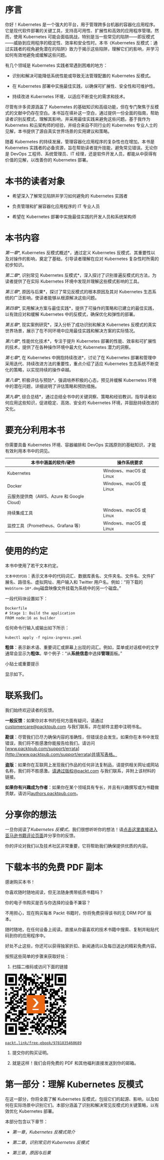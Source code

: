 # 序言

你好！Kubernetes 是一个强大的平台，用于管理跨多台机器的容器化应用程序。它是现代软件部署的关键工具，支持高可用性、扩展性和高效的应用程序管理。然而，使用 Kubernetes 可能会面临挑战，特别是当一些常见的陷阱——即反模式——威胁到应用程序的稳定性、效率和安全性时。本书《Kubernetes 反模式：通过实践者的视角避免潜在的陷阱》致力于揭示这些陷阱，理解它们的影响，并学习如何有效地避免或缓解这些问题。

有几个领域是 Kubernetes 实践者常遇到困难的地方：

+   识别和解决可能降低系统性能或导致无法管理配置的 Kubernetes 反模式。

+   在 Kubernetes 部署中实施最佳实践，以确保可扩展性、安全性和可维护性。

+   持续改进 Kubernetes 环境，以适应不断变化的需求和技术。

尽管有许多资源涵盖了 Kubernetes 的基础知识和高级功能，但在专门聚焦于反模式的文献中仍存在空白。本书旨在填补这一空白，通过提供一份全面的指南，帮助读者识别反模式，理解其影响，并采用最佳实践来避免这些问题。基于我作为 Kubernetes 和云架构师的经验，并结合来自不同行业的 Kubernetes 专业人士的见解，本书提供了源自真实世界场景的实用建议和策略。

随着 Kubernetes 的持续发展，管理容器化应用程序的复杂性也在增加。本书是 Kubernetes 实践者的必备资源，旨在帮助读者提升技能，避免常见错误。无论你是 DevOps 工程师、系统管理员、IT 经理，还是软件开发人员，都能从中获得有价值的见解，以改善你的 Kubernetes 部署。

# 本书的读者对象

+   希望深入了解常见陷阱并学习如何避免的 Kubernetes 实践者

+   负责管理和扩展容器化应用程序的 IT 专业人员

+   希望在 Kubernetes 部署中实施最佳实践的开发人员和系统架构师

# 本书内容

*第一章**, Kubernetes 反模式概述*，通过定义 Kubernetes 反模式、其重要性以及对操作的影响，奠定了基础，引导读者理解在应对 Kubernetes 复杂性时所需的初步知识。

*第二章**, 识别常见 Kubernetes 反模式*，深入探讨了识别普遍反模式的方法，为读者提供了在实际 Kubernetes 环境中发现并理解这些模式影响的工具。

*第三章**, 原因与后果*，探讨了常见反模式的根本原因及其对 Kubernetes 生态系统的广泛影响，使读者能够从根源解决这些问题。

*第四章**, 实用解决方案与最佳实践*，提供了可操作的策略和已建立的最佳实践，以有效应对和缓解 Kubernetes 中的反模式，确保优化和弹性的部署。

*第五章**, 现实案例研究*，深入分析了成功识别和解决 Kubernetes 反模式的真实世界场景，展示了在不同环境中应用最佳实践和解决方案的实际情况。

*第六章**, 性能优化技术*，专注于提升 Kubernetes 部署的性能、效率和可扩展性的技术，提供了在各种操作环境中最大化 Kubernetes 潜力的洞察。

*第七章**, 在 Kubernetes 中拥抱持续改进*，讨论了在 Kubernetes 部署和管理中采用迭代、持续改进方法的重要性，重点介绍了适应 Kubernetes 生态系统不断变化的策略，以实现持续的操作卓越。

*第八章**, 积极评估与预防*，强调培养积极的心态，预见并缓解 Kubernetes 环境中的潜在问题，详细说明了评估策略和预防措施。

*第九章**, 综合总结*，通过总结全书中的关键洞察、策略和经验教训，指导读者如何应用这些知识，促进稳定、高效、安全的 Kubernetes 环境，并鼓励持续改进的文化。

# 要充分利用本书

你需要具备 Kubernetes 环境、容器编排和 DevOps 实践原则的基础知识，才能有效利用本书中的洞见。

| **本书中涵盖的软件/硬件** | **操作系统要求** |
| --- | --- |
| Kubernetes | Windows、macOS 或 Linux |
| Docker | Windows、macOS 或 Linux |
| 云服务提供商（AWS、Azure 和 Google Cloud） |  |
| 持续集成工具 | Windows、macOS 或 Linux |
| 监控工具（Prometheus、Grafana 等） | Windows、macOS 或 Linux |

# 使用的约定

本书中使用了若干文本约定。

`文本中的代码`：表示文本中的代码词汇、数据库表名、文件夹名、文件名、文件扩展名、路径名、虚拟网址、用户输入和 Twitter 用户名。例如：“将下载的`WebStorm-10*.dmg`磁盘映像文件挂载为系统中的另一个磁盘。”

一段代码块设置如下：

```
Dockerfile
# Stage 1: Build the application
FROM node:16 as builder
```

任何命令行输入或输出如下所示：

```
kubectl apply -f nginx-ingress.yaml
```

**粗体**：表示新术语、重要词汇或屏幕上出现的词汇。例如，菜单或对话框中的文字通常会显示为**粗体**。举个例子：“从**系统信息**中选择**管理**面板。”

小贴士或重要提示

显示如下。

# 联系我们。

我们始终欢迎读者的反馈。

**一般反馈**：如果你对本书的任何方面有疑问，请通过 customercare@packtpub.com 与我们联系，并在邮件主题中注明书名。

**勘误**：尽管我们已尽力确保内容的准确性，但错误总会发生。如果你在本书中发现错误，我们将不胜感激你能报告给我们。请访问[www.packtpub.com/support/errata](http://www.packtpub.com/support/errata)并填写表格。

**盗版**：如果你在互联网上发现我们作品的任何非法复制品，请提供相关网址或网站名称，我们将不胜感激。请通过版权@packt.com 与我们联系，并附上该材料的链接。

**如果你有兴趣成为作者**：如果你在某个领域具有专长，并且有兴趣撰写或为书籍做贡献，请访问[authors.packtpub.com](http://authors.packtpub.com)。

# 分享你的想法

一旦你阅读了*Kubernetes 反模式*，我们很想听听你的想法！请[点击这里直接进入亚马逊书籍评论页面](https://www.amazon.in/review/create-review/error?asin=1835460682)并分享你的反馈。

你的评论对我们以及技术社区非常重要，它将帮助我们确保提供优质的内容。

# 下载本书的免费 PDF 副本

感谢购买本书！

你喜欢随时随地阅读，但无法随身携带纸质书籍吗？

你的电子书购买是否与你选择的设备不兼容？

不用担心，现在购买每本 Packt 书籍时，你将免费获得该书的无 DRM PDF 版本。

随时随地，在任何设备上阅读。直接从你最喜欢的技术书籍中搜索、复制并粘贴代码到你的应用程序中。

好处不止这些，你还可以获得独家折扣、新闻通讯以及每日送达的精彩免费内容。

按照这些简单的步骤来获取好处：

1.  扫描二维码或访问下面的链接

![免费下载本书的 PDF 副本](img/B21909_QR_Free_PDF.jpg)

[`packt.link/free-ebook/9781835460689`](https://packt.link/free-ebook/9781835460689)

1.  提交你的购买证明。

1.  就是这样！我们会将免费的 PDF 和其他福利直接发送到你的邮箱。

# 第一部分：理解 Kubernetes 反模式

在这一部分，你将全面了解 Kubernetes 反模式，包括它们的起源、影响，以及如何在实际场景中识别它们。本部分涵盖了识别和解决常见反模式的关键策略，以有效优化 Kubernetes 部署。

本部分包含以下章节：

+   *第一章*，*Kubernetes 反模式简介*

+   *第二章*，*识别常见的 Kubernetes 反模式*

+   *第三章*，*原因与后果*
